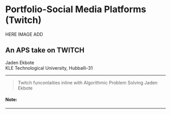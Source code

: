 # Portfolio-Social Media Platforms (Twitch)

HERE IMAGE ADD 
## An APS take on TWITCH


<dt>Jaden Ekbote</dt>
<dt>KLE Technological University, Hubballi-31</dt>



* * *

> 
> Twitch funconlaities inline with Algorithmic Problem Solving
> Jaden Ekbote

#### Note:


* * *

